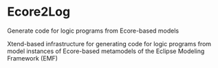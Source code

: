 # Ecore2Log
Generate code for logic programs from Ecore-based models

Xtend-based infrastructure for generating code for logic programs from model instances of Ecore-based metamodels of the Eclipse Modeling Framework (EMF)
